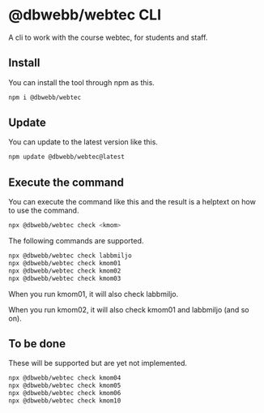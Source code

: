 # @dbwebb/webtec CLI 

A cli to work with the course webtec, for students and staff.



## Install

You can install the tool through npm as this.

```bash
npm i @dbwebb/webtec
```



## Update

You can update to the latest version like this.

```bash
npm update @dbwebb/webtec@latest
```



## Execute the command

You can execute the command like this and the result is a helptext on how to use the command.

```bash
npx @dbwebb/webtec check <kmom>
```

The following commands are supported.

```bash
npx @dbwebb/webtec check labbmiljo
npx @dbwebb/webtec check kmom01
npx @dbwebb/webtec check kmom02
npx @dbwebb/webtec check kmom03
```

When you run kmom01, it will also check labbmiljo.

When you run kmom02, it will also check kmom01 and labbmiljo (and so on).



## To be done

These will be supported but are yet not implemented.

```bash
npx @dbwebb/webtec check kmom04
npx @dbwebb/webtec check kmom05
npx @dbwebb/webtec check kmom06
npx @dbwebb/webtec check kmom10
```




<!--
## Developer

Use `npm link` to make a local link to the scripts. Then run like this.

```bash
check-files
help
```
-->